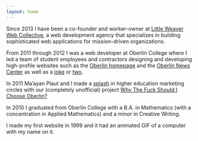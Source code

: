 ```yaml
---
layout: home
---
```


Since 2013 I have been a co-founder and worker-owner at [Little Weaver Web Collective](http://littleweaverweb.com/), a web development agency that specializes in building sophisticated web applications for mission-driven organizations.

From 2011 through 2012 I was a web developer at Oberlin College where I led a team of student employees and contractors designing and developing high-profile websites such as the [Oberlin homepage](http://home.oberlin.edu/) and the [Oberlin News Center](http://news.oberlin.edu/) as well as a [joke](http://oberlin.edu/kittens/) or [two](https://new.oberlin.edu/home/nyan/).

In 2011 Ma’ayan Plaut and I made a [splash](https://www.insidehighered.com/news/2011/11/08/marketing-experts-praise-unusual-website-about-oberlin) in higher education marketing circles with our (completely unofficial) project [Why The Fuck Should I Choose Oberlin?](http://whythefuckshouldichooseoberlin.com/)

In 2010 I graduated from Oberlin College with a B.A. in Mathematics (with a concentration in Applied Mathematics) and a minor in Creative Writing.

I made my first website in 1999 and it had an animated GIF of a computer with my name on it.
